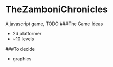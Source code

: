 # TheZamboniChronicles
A javascript game, TODO
###The Game Ideas
- 2d platformer
- ~10 levels

###To decide
- graphics
